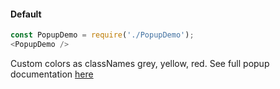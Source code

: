 #### Default

```js
const PopupDemo = require('./PopupDemo');
<PopupDemo />
```

Custom colors as classNames grey, yellow, red.  See full popup documentation [here](http://react.semantic-ui.com/modules/popup)
